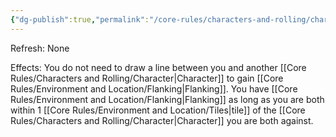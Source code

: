 ```yaml
---
{"dg-publish":true,"permalink":"/core-rules/characters-and-rolling/character-sheet/skills-and-flaws/skill-list/intelect/rank-3/cooperative-combat/"}
---
```


Refresh: None

Effects:
You do not need to draw a line between you and another [[Core Rules/Characters and Rolling/Character\|Character]] to gain [[Core Rules/Environment and Location/Flanking\|Flanking]]. You have [[Core Rules/Environment and Location/Flanking\|Flanking]] as long as you are both within 1 [[Core Rules/Environment and Location/Tiles\|tile]] of the [[Core Rules/Characters and Rolling/Character\|Character]] you are both against.